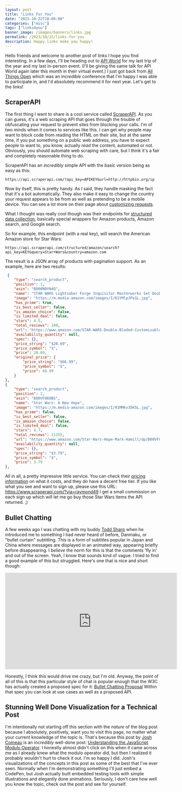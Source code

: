 ```yaml
---
layout: post
title: "Links For You"
date: "2023-10-22T18:00:00"
categories: ["misc"]
tags: ["links4you"]
banner_image: /images/banners/links.jpg
permalink: /2023/10/22/links-for-you
description: Happy links make you happy!
---
```


Hello friends and welcome to another post of links I hope you find interesting. In a few days, I'll be heading out to [API World](https://apiworld.co/) for my last trip of the year and my last in-person event. (I'll be giving the same talk for API World again later this month in their virtual event.) I just got back from [All Things Open](https://2023.allthingsopen.org/) which was an *incredible* conference that I'm happy I was able to participate in, and I'd absolutely recommend it for next year. Let's get to the links!

## ScraperAPI

The first thing I want to share is a cool service called [ScraperAPI](https://www.scraperapi.com/). As you can guess, it's a web scraping API that goes through the trouble of obfuscating your request to prevent sites from blocking your calls. I'm of two minds when it comes to services like this. I can get why people may want to block code from reading the HTML on their site, but at the same time, if you put something on a public web address, you have to expect people to want to, you know, actually *read* the content, automated or not. Obviously, you should automate web scraping with care, but I think it's a fair and completely reasonable thing to do.

ScraperAPI has an *incredibly* simple API with the basic version being as easy as this:

```
https://api.scraperapi.com/?api_key=APIKEY&url=http://httpbin.org/ip
```

Now by itself, this is pretty handy. As I said, they handle masking the fact that it's a bot automatically. They also make it easy to change the country your request appears to be from as well as pretending to be a mobile device. You can see a lot more on their page about [customizing requests](https://docs.scraperapi.com/v/nodejs/making-requests/customizing-requests). 

What I thought was really cool though was their endpoints for [structured data collection](https://docs.scraperapi.com/v/nodejs/making-requests/structured-data-collection-method), basically special wrappers for Amazon products, Amazon search, and Google search.

So for example, this endpoint (with a real key), will search the American Amazon store for Star Wars:

```
https://api.scraperapi.com/structured/amazon/search?api_key=KEY&query=Star+Wars&country=amazon.com
```

The result is a JSON array of products with pagination support. As an example, here are two results:

```json
 {
    "type": "search_product",
    "position": 1,
    "asin": "B000N0YN4Q",
    "name": "STAR WARS Lightsaber Forge Inquisitor Masterworks Set Double-Bladed Electronic Lightsaber, Customizable Roleplay Toy for Kids Ages 4 and Up (F3807)",
    "image": "https://m.media-amazon.com/images/I/61YMlpJPe1L.jpg",
    "has_prime": true,
    "is_best_seller": false,
    "is_amazon_choice": false,
    "is_limited_deal": false,
    "stars": 4.5,
    "total_reviews": 240,
    "url": "https://www.amazon.com/STAR-WARS-Double-Bladed-Customizable-F3807/dp/B000N0YN4Q/ref=sr_1_1?keywords=Star+Wars&qid=1697984220&sr=8-1",
    "availability_quantity": null,
    "spec": {},
    "price_string": "$20.69",
    "price_symbol": "$",
    "price": 20.69,
    "original_price": {
        "price_string": "$66.99",
        "price_symbol": "$",
        "price": 66.99
    }
},
{
    "type": "search_product",
    "position": 2,
    "asin": "B00VF06OBS",
    "name": "Star Wars: A New Hope",
    "image": "https://m.media-amazon.com/images/I/91MMkv35K5L.jpg",
    "has_prime": false,
    "is_best_seller": false,
    "is_amazon_choice": false,
    "is_limited_deal": false,
    "stars": 4.7,
    "total_reviews": 11255,
    "url": "https://www.amazon.com/Star-Wars-Hope-Mark-Hamill/dp/B00VF06OBS/ref=sr_1_2?keywords=Star+Wars&qid=1697984220&sr=8-2",
    "availability_quantity": null,
    "spec": {},
    "price_string": "$3.79",
    "price_symbol": "$",
    "price": 3.79
},
```

All in all, a pretty impressive little service. You can check their [pricing information](https://www.scraperapi.com/pricing/) on what it costs, and they *do* have a decent free tier. If you like what you see and want to sign up, please use this URL: <https://www.scraperapi.com/?via=raymond49> I get a small commission on each sign up which will let me go buy those Star Wars items the API returned. ;)

## Bullet Chatting

A few weeks ago I was chatting with my buddy [Todd Sharp](https://recursive.codes/) when he introduced me to something I had never heard of before, Danmaku, or "bullet curtain" subtitling. This is a form of subtitles popular in Japan and China where messages are displayed in an animated way, appearing briefly before disappearing. I *believe* the norm for this is that the comments 'fly in' and out of the screen. Yeah, I know that sounds kind of vague. I tried to find a good example of this but struggled. Here's one that is nice and short though:

<iframe width="560" height="315" src="https://www.youtube.com/embed/vhko_K9ehbc?si=fiTUGKeUsr--IOs0" title="YouTube video player" frameborder="0" allow="accelerometer; autoplay; clipboard-write; encrypted-media; gyroscope; picture-in-picture; web-share" allowfullscreen style="display: block; margin: auto;margin-bottom:10px"></iframe>

Honestly, I think this would drive me crazy, but I'm old. Anyway, the point of all of this is that this particular style of chat is popular enough that the W3C has actually created a proposed spec for it: [Bullet Chatting Proposal](https://w3c.github.io/danmaku/) Within that spec you can look at use cases as well as a proposed API. 

## Stunning Well Done Visualization for a Technical Post

I'm intentionally not starting off this section with the *nature* of the blog post because I absolutely, positively, want you to visit this page, no matter what your current knowledge of the topic is. That's because this post by [Josh Comeau](https://www.joshwcomeau.com/) is an *incredibly* well-done post: [Understanding the JavaScript Modulo Operator](https://www.joshwcomeau.com/javascript/modulo-operator/). I honestly almost didn't click on this when it came across me as I already knew what the modulo operator did, but then I realized it probably wouldn't hurt to check it out. I'm so happy I did. Josh's visualizations of the concepts in this post as some of the best that I've ever seen. Normally when I'm demonstrating something I'll just embed a CodePen, but Josh actually built embedded testing tools with simple illustrations and elegantly done animations. Seriously, I don't care how well you know the topic, check out the post and see for yourself. 
